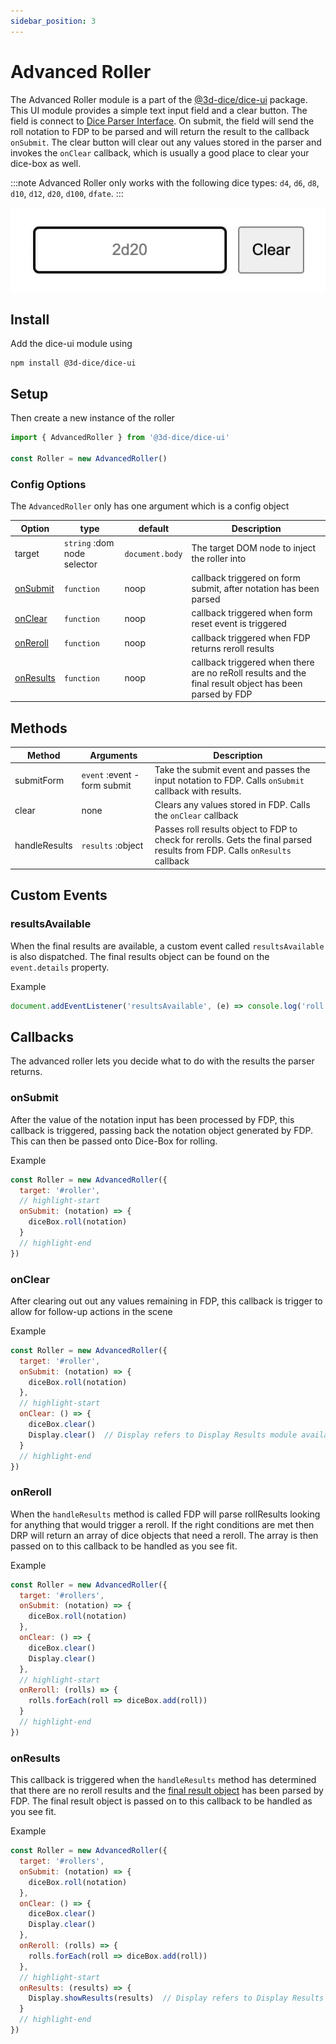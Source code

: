 ```yaml
---
sidebar_position: 3
---
```


# Advanced Roller
The Advanced Roller module is a part of the [@3d-dice/dice-ui](https://github.com/3d-dice/dice-ui) package. This UI module provides a simple text input field and a clear button. The field is connect to [Dice Parser Interface](/docs/addons/parser). On submit, the field will send the roll notation to FDP to be parsed and will return the result to the callback `onSubmit`. The clear button will clear out any values stored in the parser and invokes the `onClear` callback, which is usually a good place to clear your dice-box as well.

:::note
Advanced Roller only works with the following dice types: `d4`, `d6`, `d8`, `d10`, `d12`, `d20`, `d100`, `dfate`.
:::

![Advanced Roller Screenshot](/img/addons/advRoller.jpg)
<!-- ![Advanced Roller Screenshot](/img/addons/advRoller.jpg#gh-light-mode-only)![Advanced Roller Screenshot](/img/addons/advRoller-dark.jpg#gh-dark-mode-only) -->

## Install
Add the dice-ui module using
```
npm install @3d-dice/dice-ui
```

## Setup
Then create a new instance of the roller
```javascript
import { AdvancedRoller } from '@3d-dice/dice-ui'

const Roller = new AdvancedRoller()
```

### Config Options
The `AdvancedRoller` only has one argument which is a config object

| Option | type | default | Description |
|-|-|-|-|
| target | `string` :dom node selector | `document.body` | The target DOM node to inject the roller into |
| [onSubmit](#onsubmit) | `function` | noop | callback triggered on form submit, after notation has been parsed |
| [onClear](#onclear) | `function` | noop | callback triggered when form reset event is triggered |
| [onReroll](#onreroll) | `function` | noop | callback triggered when FDP returns reroll results |
| [onResults](#onresults) | `function` | noop | callback triggered when there are no reRoll results and the final result object has been parsed by FDP |

## Methods

| Method | Arguments | Description |
|-|-|-|
| submitForm | `event` :event - form submit | Take the submit event and passes the input notation to FDP. Calls `onSubmit` callback with results. |
| clear | none | Clears any values stored in FDP. Calls the `onClear` callback |
| handleResults | `results` :object | Passes roll results object to FDP to check for rerolls. Gets the final parsed results from FDP. Calls `onResults` callback |

## Custom Events
### resultsAvailable
When the final results are available, a custom event called `resultsAvailable` is also dispatched. The final results object can be found on the `event.details` property.

Example
```javascript
document.addEventListener('resultsAvailable', (e) => console.log('roll results: ', e.detail))
```

## Callbacks
The advanced roller lets you decide what to do with the results the parser returns. 

### onSubmit
After the value of the notation input has been processed by FDP, this callback is triggered, passing back the notation object generated by FDP. This can then be passed onto Dice-Box for rolling.

Example
```javascript
const Roller = new AdvancedRoller({
  target: '#roller',
  // highlight-start
  onSubmit: (notation) => {
    diceBox.roll(notation)
  }
  // highlight-end
})
```

### onClear
After clearing out out any values remaining in FDP, this callback is trigger to allow for follow-up actions in the scene

Example
```javascript
const Roller = new AdvancedRoller({
  target: '#roller',
  onSubmit: (notation) => {
    diceBox.roll(notation)
  },
  // highlight-start
  onClear: () => {
    diceBox.clear()
    Display.clear()  // Display refers to Display Results module available in @3d-dice/dice-ui
  }
  // highlight-end
})
```

### onReroll
When the `handleResults` method is called FDP will parse rollResults looking for anything that would trigger a reroll. If the right conditions are met then DRP will return an array of dice objects that need a reroll. The array is then passed on to this callback to be handled as you see fit.

Example
```javascript
const Roller = new AdvancedRoller({
  target: '#rollers',
  onSubmit: (notation) => {
    diceBox.roll(notation)
  },
  onClear: () => {
    diceBox.clear()
    Display.clear()
  },
  // highlight-start
  onReroll: (rolls) => {
    rolls.forEach(roll => diceBox.add(roll))
  }
  // highlight-end
})
```

### onResults
This callback is triggered when the `handleResults` method has determined that there are no reroll results and the [final result object](/docs/usage/objects#roll-result-array-object) has been parsed by FDP. The final result object is passed on to this callback to be handled as you see fit.

Example
```javascript
const Roller = new AdvancedRoller({
  target: '#rollers',
  onSubmit: (notation) => {
    diceBox.roll(notation)
  },
  onClear: () => {
    diceBox.clear()
    Display.clear()
  },
  onReroll: (rolls) => {
    rolls.forEach(roll => diceBox.add(roll))
  },
  // highlight-start
  onResults: (results) => {
    Display.showResults(results)  // Display refers to Display Results module available in @3d-dice/dice-ui
  }
  // highlight-end
})
```